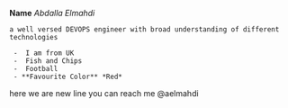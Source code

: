 **Name**  *Abdalla Elmahdi*
```
a well versed DEVOPS engineer with broad understanding of different technologies
```
     -  I am from UK
     -  Fish and Chips
     -  Football
     - **Favourite Color** *Red*

here we are new line
you can reach me @aelmahdi

